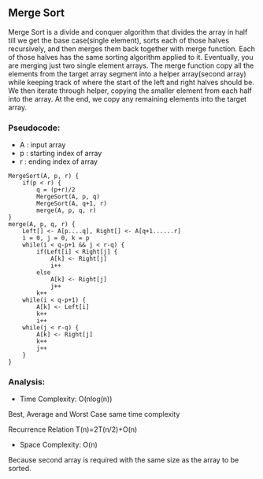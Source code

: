 ## Merge Sort 

Merge Sort is a divide and conquer algorithm that divides the array in half till we get the base case(single element), sorts each of those halves recursively, and then merges them back together with merge function. Each of those halves has the same sorting algorithm applied to it. Eventually, you are merging just two single element arrays. 
The merge function copy all the elements from the target array segment into a helper array(second array) while keeping track of where the start of the left and right halves should be.
We then iterate through helper, copying the smaller element from each half into the array. At the end, we
copy any remaining elements into the target array.

### Pseudocode:

* A : input array
* p : starting index of array
* r : ending index of array 

```
MergeSort(A, p, r) {
    if(p < r) {
        q = (p+r)/2
        MergeSort(A, p, q)
        MergeSort(A, q+1, r)
        merge(A, p, q, r)
}
merge(A, p, q, r) {
    Left[] <- A[p....q], Right[] <- A[q+1......r]
    i = 0, j = 0, k = p
    while(i < q-p+1 && j < r-q) {
        if(Left[i] < Right[j] {
            A[k] <- Right[j]
            i++
        else
            A[k] <- Right[j]
            j++
        k++
    while(i < q-p+1) {
        A[k] <- Left[i]
        k++
        i++
    while(j < r-q) {
        A[k] <- Right[j]
        k++
        j++
    }
}
```

### Analysis:

* Time Complexity: O(nlog(n))

Best, Average and Worst Case same time complexity 

Recurrence Relation T(n)=2T(n/2)+O(n)

* Space Complexity: O(n)

Because second array is required with the same size as the array to be sorted.
